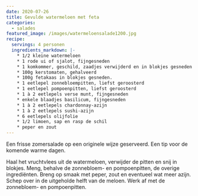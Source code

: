 ```yaml
---
date: 2020-07-26
title: Gevulde watermeloen met feta
categories:
  - salades
featured_image: /images/watermeloensalade1200.jpg
recipe:
  servings: 4 personen
  ingredients_markdown: |-
    * 1/2 kleine watermeloen
    * 1 rode ui of sjalot, fijngesneden
    * 1 komkommer, geschild, zaadjes verwijderd en in blokjes gesneden
    * 100g kerstomaten, gehalveerd
    * 100g fetakaas in blokjes gesneden.
    * 1 eetlepel zonnebloempitten, liefst geroosterd
    * 1 eetlepel pompoenpitten, liefst geroosterd
    * 1 à 2 eetlepels verse munt, fijngesneden
    * enkele blaadjes basilicum, fijngesneden
    * 1 à 2 eetlepels chardonnay-azijn
    * 1 à 2 eetlepels sushi-azijn
    * 6 eetlepels olijfolie
    * 1/2 limoen, sap en rasp de schil    * peper en zout
---
```

Een frisse zomersalade op een originele wijze geserveerd.
Een tip voor de komende warme dagen.




<!--more-->

Haal het vruchtvlees uit de watermeloen, verwijder de pitten en snij in blokjes.
Meng, behalve de zonnebloem- en pompoenpitten, de overige ingrediënten. Breng op smaak met peper, zout en eventueel wat meer azijn.
Schep over in de uitgeholde helft van de meloen.
Werk af met de zonnebloem- en pompoenpitten.




